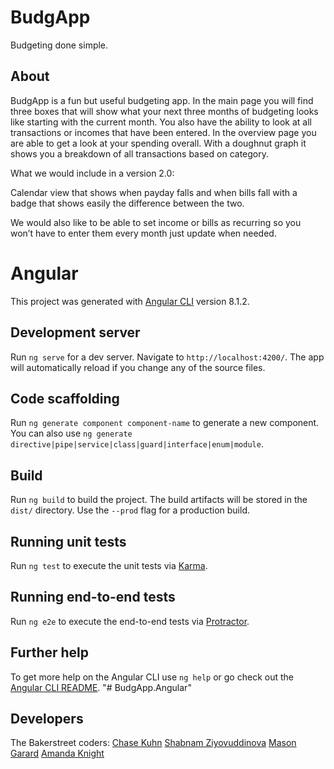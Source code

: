 # BudgApp
Budgeting done simple.


## About
BudgApp is a fun but useful budgeting app. In the main page you will find three boxes that will show what your next three months of budgeting looks like starting with the current month. You also have the ability to look at all transactions or incomes that have been entered. In the overview page you are able to get a look at your spending overall. With a doughnut graph it shows you a breakdown of all transactions based on category. 

What we would include in a version 2.0: 

Calendar view that shows when payday falls and when bills fall with a badge that shows easily the difference between the two. 

We would also like to be able to set income or bills as recurring so you won’t have to enter them every month just update when needed. 

# Angular

This project was generated with [Angular CLI](https://github.com/angular/angular-cli) version 8.1.2.

## Development server

Run `ng serve` for a dev server. Navigate to `http://localhost:4200/`. The app will automatically reload if you change any of the source files.

## Code scaffolding

Run `ng generate component component-name` to generate a new component. You can also use `ng generate directive|pipe|service|class|guard|interface|enum|module`.

## Build

Run `ng build` to build the project. The build artifacts will be stored in the `dist/` directory. Use the `--prod` flag for a production build.

## Running unit tests

Run `ng test` to execute the unit tests via [Karma](https://karma-runner.github.io).

## Running end-to-end tests

Run `ng e2e` to execute the end-to-end tests via [Protractor](http://www.protractortest.org/).

## Further help

To get more help on the Angular CLI use `ng help` or go check out the [Angular CLI README](https://github.com/angular/angular-cli/blob/master/README.md).
"# BudgApp.Angular" 

## Developers 
The Bakerstreet coders: 
[Chase Kuhn](https://chase00.github.io/)
[Shabnam Ziyovuddinova](https://shabnamz.github.io)
[Mason Garard](https://masongarard.github.io) 
[Amanda Knight](https://aknight9255.github.io/) 


